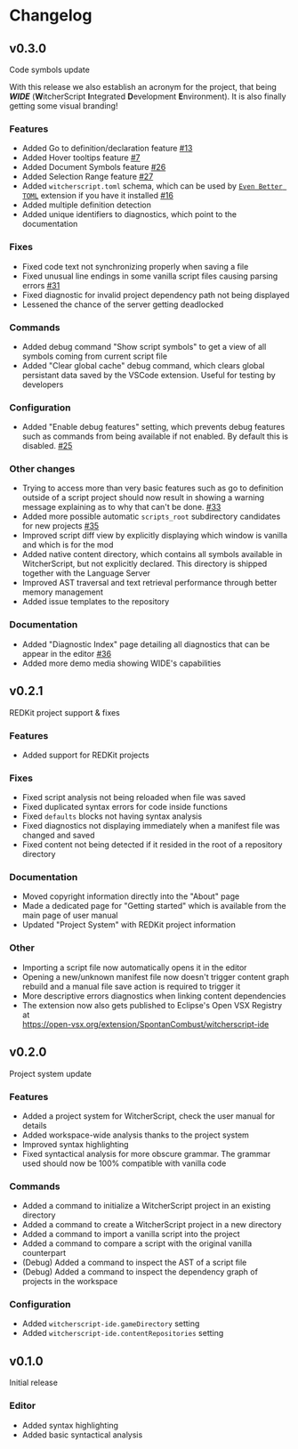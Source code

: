 <!-- Warning: This file is automatically copied from docs/user-manual/changelog.md into editors/vscode/CHANGELOG.md when changes are made to it! -->

# Changelog


## v0.3.0
Code symbols update

With this release we also establish an acronym for the project, that being ***WIDE*** (**W**itcherScript **I**ntegrated **D**evelopment **E**nvironment). 
It is also finally getting some visual branding!

### Features
- Added Go to definition/declaration feature [#13](https://github.com/SpontanCombust/witcherscript-ide/issues/13)
- Added Hover tooltips feature [#7](https://github.com/SpontanCombust/witcherscript-ide/issues/7)
- Added Document Symbols feature [#26](https://github.com/SpontanCombust/witcherscript-ide/issues/26)
- Added Selection Range feature [#27](https://github.com/SpontanCombust/witcherscript-ide/issues/27)
- Added `witcherscript.toml` schema, which can be used by [`Even Better TOML`](https://marketplace.visualstudio.com/items?itemName=tamasfe.even-better-toml) extension if you have it installed [#16](https://github.com/SpontanCombust/witcherscript-ide/issues/16)
- Added multiple definition detection
- Added unique identifiers to diagnostics, which point to the documentation

### Fixes
- Fixed code text not synchronizing properly when saving a file
- Fixed unusual line endings in some vanilla script files causing parsing errors [#31](https://github.com/SpontanCombust/witcherscript-ide/issues/31)
- Fixed diagnostic for invalid project dependency path not being displayed
- Lessened the chance of the server getting deadlocked

### Commands
- Added debug command "Show script symbols" to get a view of all symbols coming from current script file
- Added "Clear global cache" debug command, which clears global persistant data saved by the VSCode extension. Useful for testing by developers

### Configuration
- Added "Enable debug features" setting, which prevents debug features such as commands from being available if not enabled. By default this is disabled. [#25](https://github.com/SpontanCombust/witcherscript-ide/issues/25)
  
### Other changes
- Trying to access more than very basic features such as go to definition outside of a script project should now result in showing a warning message explaining as to why that can't be done. [#33](https://github.com/SpontanCombust/witcherscript-ide/issues/33)
- Added more possible automatic `scripts_root` subdirectory candidates for new projects [#35](https://github.com/SpontanCombust/witcherscript-ide/issues/35)
- Improved script diff view by explicitly displaying which window is vanilla and which is for the mod
- Added native content directory, which contains all symbols available in WitcherScript, but not explicitly declared. This directory is shipped together with the Language Server
- Improved AST traversal and text retrieval performance through better memory management
- Added issue templates to the repository

### Documentation
- Added "Diagnostic Index" page detailing all diagnostics that can be appear in the editor [#36](https://github.com/SpontanCombust/witcherscript-ide/issues/36)
- Added more demo media showing WIDE's capabilities


## v0.2.1
REDKit project support & fixes

### Features
- Added support for REDKit projects

### Fixes
- Fixed script analysis not being reloaded when file was saved
- Fixed duplicated syntax errors for code inside functions
- Fixed `defaults` blocks not having syntax analysis
- Fixed diagnostics not displaying immediately when a manifest file was changed and saved
- Fixed content not being detected if it resided in the root of a repository directory

### Documentation
- Moved copyright information directly into the "About" page
- Made a dedicated page for "Getting started" which is available from the main page of user manual
- Updated "Project System" with REDKit project information

### Other
- Importing a script file now automatically opens it in the editor
- Opening a new/unknown manifest file now doesn't trigger content graph rebuild and a manual file save action is required to trigger it
- More descriptive errors diagnostics when linking content dependencies
- The extension now also gets published to Eclipse's Open VSX Registry at   
<https://open-vsx.org/extension/SpontanCombust/witcherscript-ide>


## v0.2.0
Project system update

### Features
- Added a project system for WitcherScript, check the user manual for details
- Added workspace-wide analysis thanks to the project system
- Improved syntax highlighting 
- Fixed syntactical analysis for more obscure grammar. The grammar used should now be 100% compatible with vanilla code

### Commands
- Added a command to initialize a WitcherScript project in an existing directory
- Added a command to create a WitcherScript project in a new directory
- Added a command to import a vanilla script into the project
- Added a command to compare a script with the original vanilla counterpart
- (Debug) Added a command to inspect the AST of a script file
- (Debug) Added a command to inspect the dependency graph of projects in the workspace 

### Configuration
- Added `witcherscript-ide.gameDirectory` setting
- Added `witcherscript-ide.contentRepositories` setting


## v0.1.0
Initial release

### Editor
- Added syntax highlighting
- Added basic syntactical analysis